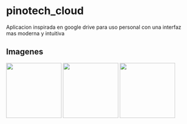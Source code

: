 # pinotech_cloud

Aplicacion inspirada en google drive para uso personal con una interfaz mas moderna y intuitiva

## Imagenes

<img src="https://github.com/srpino23/PinoTech-Cloud-App/assets/63370189/170e9e2d-9086-4d1e-b148-86a34ecee932" width="150" height="auto">
<img src="https://github.com/srpino23/PinoTech-Cloud-App/assets/63370189/5c4b8b6a-4781-40f8-9d00-314135f1df3b" width="150" height="auto">
<img src="https://github.com/srpino23/PinoTech-Cloud-App/assets/63370189/c6d33231-aa6e-417f-ac94-3791789f9aea" width="150" height="auto">
